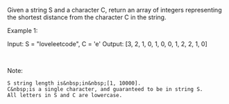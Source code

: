 Given a string S&nbsp;and a character C, return an array of integers representing the shortest distance from the character C in the string.

Example 1:


Input: S = &quot;loveleetcode&quot;, C = &#39;e&#39;
Output: [3, 2, 1, 0, 1, 0, 0, 1, 2, 2, 1, 0]


&nbsp;

Note:


	S string length is&nbsp;in&nbsp;[1, 10000].
	C&nbsp;is a single character, and guaranteed to be in string S.
	All letters in S and C are lowercase.

